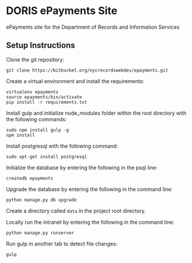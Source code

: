 # DORIS ePayments Site
ePayments site for the Department of Records and Information Services

## Setup Instructions
Clone the git repository:

    git clone https://bitbucket.org/nycrecordswebdev/epayments.git

Create a virtual environment and install the requirements:

    virtualenv epayments
    source epayments/bin/activate
    pip install -r requirements.txt

Install gulp and initialize node_modules folder within the root directory with the following commands:

    sudo npm install gulp -g
    npm install

Install postgresql with the following command:

    sudo apt-get install postgresql

Initialize the database by entering the following in the psql line:

    createdb epayments

Upgrade the database by entering the following in the command line:

    python manage.py db upgrade

Create a directory called `data` in the project root directory.

Locally run the intranet by entering the following in the command line:

    python manage.py runserver

Run gulp in another tab to detect file changes:

    gulp